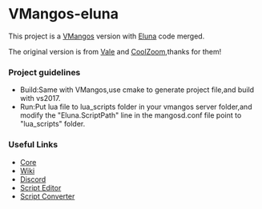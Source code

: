 
# VMangos-eluna
This project is a [VMangos](https://github.com/vmangos/core) version with [Eluna](https://github.com/ElunaLuaEngine/Eluna) code merged.

The original version is from [Vale](https://github.com/ValeTheVioletMote/core) and [CoolZoom](https://github.com/coolzoom),thanks for them!

### Project guidelines
- Build:Same with VMangos,use cmake to generate project file,and build with vs2017.
- Run:Put lua file to lua_scripts folder in your vmangos server folder,and modify the "Eluna.ScriptPath" line in the mangosd.conf file point to "lua_scripts" folder.

### Useful Links
- [Core](https://github.com/vmangos/core)
- [Wiki](https://github.com/vmangos/wiki)
- [Discord](https://discord.gg/x9a2jt7)
- [Script Editor](https://github.com/brotalnia/scripteditor)
- [Script Converter](https://github.com/vmangos/ScriptConverter)
